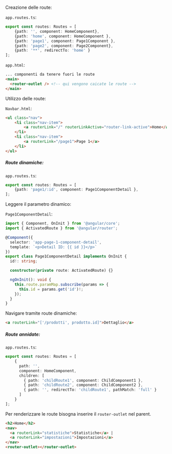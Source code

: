 Creazione delle route:

`app.routes.ts`:

```ts
export const routes: Routes = [
    {path: '', component: HomeComponent},
    {path: 'home', component: HomeComponent },
    {path: 'page1', component: Page1Component },
    {path: 'page2', component: Page2Component},
    {path: '**', redirectTo: 'home' }
];
```

`app.html`:

```html
... componenti da tenere fuori le route
<main>
  <router-outlet /> <!-- qui vengono caicate le route -->
</main>
```

Utilizzo delle route:

`Navbar.html`:

```html
<ul class="nav">
    <li class="nav-item">
        <a routerLink="/" routerLinkActive="router-link-active">Home</a>
    </li>
    <li class="nav-item">
        <a routerLink="/page1">Page 1</a>
    </li>
</ul>
```

##### Route dinamiche:

`app.routes.ts`:

```ts
export const routes: Routes = [
    {path: 'page1/:id', component: Page1ComponentDetail },
];
```

Leggere il parametro dinamico:

`Page1ComponentDetail`:

```ts
import { Component, OnInit } from '@angular/core';
import { ActivatedRoute } from '@angular/router';

@Component({
  selector: 'app-page-1-component-detail',
  template: `<p>Detail ID: {{ id }}</p>`
})
export class Page1ComponentDetail implements OnInit {
  id!: string;

  constructor(private route: ActivatedRoute) {}

  ngOnInit(): void {
    this.route.paramMap.subscribe(params => {
      this.id = params.get('id')!;
    });
  }
}
```

Navigare tramite route dinamiche:

```html
<a routerLink="['/prodotti', prodotto.id]">Dettaglio</a>
```

##### Route annidate:

`app.routes.ts`:

```ts
export const routes: Routes = [
    {
      path: '', 
      component: HomeComponent,
      children: [
        { path: 'childRoute1', component: ChildComponent1 },
        { path: 'childRoute2', component: ChildComponent2 },
        { path: '', redirectTo: 'childRoute1', pathMatch: 'full' }
      ]
    }
];
```

Per renderizzare le route bisogna inserire il `router-outlet` nel parent.

```html
<h2>Home</h2>
<nav>
  <a routerLink="statistiche">Statistiche</a> |
  <a routerLink="impostazioni">Impostazioni</a>
</nav>
<router-outlet></router-outlet>
```
